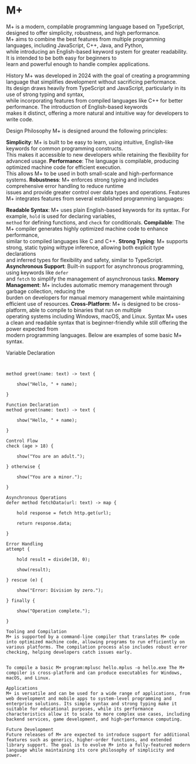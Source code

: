 # M+

M+ is a modern, compilable programming language based on TypeScript, designed to offer simplicity, robustness, and high performance. <br>
M+ aims to combine the best features from multiple programming languages, including JavaScript, C++, Java, and Python, <br>
while introducing an English-based keyword system for greater readability. It is intended to be both easy for beginners to <br>
learn and powerful enough to handle complex applications.

History
M+ was developed in 2024 with the goal of creating a programming language that simplifies development without sacrificing performance. <br>
Its design draws heavily from TypeScript and JavaScript, particularly in its use of strong typing and syntax, <br>
while incorporating features from compiled languages like C++ for better performance. The introduction of English-based keywords<br>
makes it distinct, offering a more natural and intuitive way for developers to write code.

Design Philosophy
M+ is designed around the following principles:

**Simplicity**: M+ is built to be easy to learn, using intuitive, English-like keywords for common programming constructs. <br>
This makes it accessible to new developers while retaining the flexibility for advanced usage.
**Performance**: The language is compilable, producing optimized machine code for efficient execution. <br>
This allows M+ to be used in both small-scale and high-performance systems.
**Robustness**: M+ enforces strong typing and includes comprehensive error handling to reduce runtime <br>
issues and provide greater control over data types and operations.
Features
M+ integrates features from several established programming languages:

**Readable Syntax**: M+ uses plain English-based keywords for its syntax. For example, `hold` is used for declaring variables, <br>
`method` for defining functions, and `check` for conditionals.
**Compilable**: The M+ compiler generates highly optimized machine code to enhance performance, <br>
similar to compiled languages like C and C++.
**Strong Typing**: M+ supports strong, static typing wittype inference, allowing both explicit type declarations<br>
and inferred types for flexibility and safety, similar to TypeScript.
**Asynchronous Support**: Built-in support for asynchronous programming, using keywords like `defer` <br>
and `fetch` to simplify the management of asynchronous tasks.
**Memory Management**: M+ includes automatic memory management through garbage collection, reducing the<br>
burden on developers for manual memory management while maintaining efficient use of resources.
**Cross-Platform**: M+ is designed to be cross-platform, able to compile to binaries that run on multiple <br>
operating systems including Windows, macOS, and Linux.
Syntax
M+ uses a clean and readable syntax that is beginner-friendly while still offering the power expected from<br>
modern programming languages. Below are examples of some basic M+ syntax.

Variable Declaration
```mplus hold age: number = 25; auto name = "Alice"; // Type inferred as text


method greet(name: text) -> text {

    show("Hello, " + name);

}

Function Declaration
method greet(name: text) -> text {

    show("Hello, " + name);

}

Control Flow
check (age > 18) {

    show("You are an adult.");

} otherwise {

    show("You are a minor.");

}

Asynchronous Operations
defer method fetchData(url: text) -> map {

    hold response = fetch http.get(url);

    return response.data;

}

Error Handling
attempt {

    hold result = divide(10, 0);

    show(result);

} rescue (e) {

    show("Error: Division by zero.");

} finally {

    show("Operation complete.");

}

Tooling and Compilation
M+ is supported by a command-line compiler that translates M+ code into optimized machine code, allowing programs to run efficiently on various platforms. The compilation process also includes robust error checking, helping developers catch issues early.


To compile a basic M+ program:mplusc hello.mplus -o hello.exe The M+ compiler is cross-platform and can produce executables for Windows, macOS, and Linux.

Applications
M+ is versatile and can be used for a wide range of applications, from web development and mobile apps to system-level programming and enterprise solutions. Its simple syntax and strong typing make it suitable for educational purposes, while its performance characteristics allow it to scale to more complex use cases, including backend services, game development, and high-performance computing.

Future Development
Future releases of M+ are expected to introduce support for additional features such as generics, higher-order functions, and extended library support. The goal is to evolve M+ into a fully-featured modern language while maintaining its core philosophy of simplicity and power.
